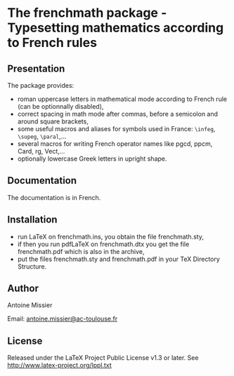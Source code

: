 # The frenchmath package - Typesetting mathematics according to French rules


## Presentation

The package provides:
- roman uppercase letters in mathematical mode according to French rule (can be optionnally disabled),
- correct spacing in math mode after commas, before a semicolon and around square brackets,
- some useful macros and aliases for symbols used in France: `\infeg`, `\supeg`, `\paral`,...
- several macros for writing French operator names like pgcd, ppcm, Card, rg, Vect,...
- optionally lowercase Greek letters in upright shape.


## Documentation

The documentation is in French.


## Installation

- run LaTeX on frenchmath.ins, you obtain the file frenchmath.sty,
- if then you run pdfLaTeX on frenchmath.dtx you get the file frenchmath.pdf which is also in the archive,
- put the files frenchmath.sty and frenchmath.pdf in your TeX Directory Structure.


## Author

Antoine Missier 

Email: antoine.missier@ac-toulouse.fr


## License

Released under the LaTeX Project Public License v1.3 or later. 
See http://www.latex-project.org/lppl.txt
